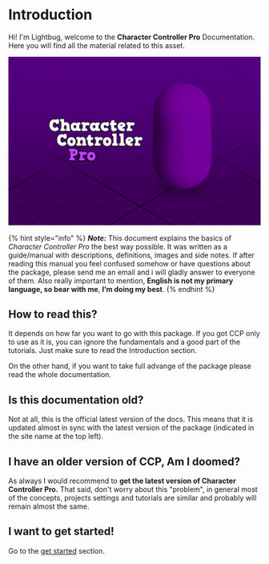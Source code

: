 # Introduction

Hi! I'm Lightbug, welcome to the **Character Controller Pro** Documentation. Here you will find all the material related to this asset.

![](.gitbook/assets/keyimage_cover.png)

{% hint style="info" %}
_**Note:**_ This document explains the basics of _Character Controller Pro_ the best way possible. It was written as a guide/manual with descriptions, definitions, images and side notes. If after reading this manual you feel confused somehow or have questions about the package, please send me an email and i will gladly answer to everyone of them. Also really important to mention, **English is not my primary language, so bear with me**, **I’m doing my best**.
{% endhint %}

## How to read this?

It depends on how far you want to go with this package. If you got CCP only to use as it is, you can ignore the fundamentals and a good part of the tutorials. Just make sure to read the Introduction section.

On the other hand, if you want to take full advange of the package please read the whole documentation.

## Is this documentation old?

Not at all, this is the official latest version of the docs. This means that it is updated almost in sync with the latest version of the package \(indicated in the site name at the top left\).

## I have an older version of CCP, Am I doomed?

As always I would recommend to **get the latest version of Character Controller Pro.** That said, don't worry about this "problem", in general most of the concepts, projects settings and tutorials are similar and probably will remain almost the same.

## I want to get started!

Go to the [get started](get-started/get-started-really-quickly.md) section.

